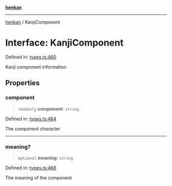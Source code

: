 [**henkan**](../README.md)

***

[henkan](../README.md) / KanjiComponent

# Interface: KanjiComponent

Defined in: [types.ts:460](https://github.com/Ronokof/Henkan/blob/0242f1c5122d344151cda089e111ebb217d29eb9/src/types.ts#L460)

Kanji component information

## Properties

### component

> `readonly` **component**: `string`

Defined in: [types.ts:464](https://github.com/Ronokof/Henkan/blob/0242f1c5122d344151cda089e111ebb217d29eb9/src/types.ts#L464)

The component character

***

### meaning?

> `optional` **meaning**: `string`

Defined in: [types.ts:468](https://github.com/Ronokof/Henkan/blob/0242f1c5122d344151cda089e111ebb217d29eb9/src/types.ts#L468)

The meaning of the component
